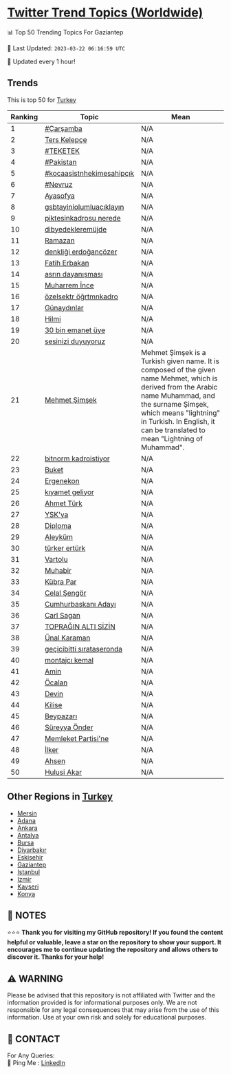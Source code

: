 [Twitter Trend Topics (Worldwide)](https://github.com/ErcinDedeoglu/Twitter-Trend-Topics)
==========


📊 Top 50 Trending Topics For Gaziantep

📆 Last Updated: `2023-03-22 06:16:59 UTC`

🔧 Updated every 1 hour!


## Trends

This is top 50 for [Turkey](</Turkey>)

| Ranking | Topic | Mean |
| ------- | ------------ | ------------ |
| 1 | [#Çarşamba](http://twitter.com/search?q=%23%c3%87ar%c5%9famba) | N/A |
| 2 | [Ters Kelepçe](http://twitter.com/search?q=Ters+Kelep%c3%a7e) | N/A |
| 3 | [#TEKETEK](http://twitter.com/search?q=%23TEKETEK) | N/A |
| 4 | [#Pakistan](http://twitter.com/search?q=%23Pakistan) | N/A |
| 5 | [#kocaasistnhekimesahipçık](http://twitter.com/search?q=%23kocaasistnhekimesahip%c3%a7%c4%b1k) | N/A |
| 6 | [#Nevruz](http://twitter.com/search?q=%23Nevruz) | N/A |
| 7 | [Ayasofya](http://twitter.com/search?q=Ayasofya) | N/A |
| 8 | [gsbtayiniolumluaçıklayın](http://twitter.com/search?q=gsbtayiniolumlua%c3%a7%c4%b1klay%c4%b1n) | N/A |
| 9 | [piktesinkadrosu nerede](http://twitter.com/search?q=piktesinkadrosu+nerede) | N/A |
| 10 | [dibyedekleremüjde](http://twitter.com/search?q=dibyedeklerem%c3%bcjde) | N/A |
| 11 | [Ramazan](http://twitter.com/search?q=Ramazan) | N/A |
| 12 | [denkliği erdoğançözer](http://twitter.com/search?q=denkli%c4%9fi+erdo%c4%9fan%c3%a7%c3%b6zer) | N/A |
| 13 | [Fatih Erbakan](http://twitter.com/search?q=Fatih+Erbakan) | N/A |
| 14 | [asrın dayanışması](http://twitter.com/search?q=asr%c4%b1n+dayan%c4%b1%c5%9fmas%c4%b1) | N/A |
| 15 | [Muharrem İnce](http://twitter.com/search?q=Muharrem+%c4%b0nce) | N/A |
| 16 | [özelsektr öğrtmnkadro](http://twitter.com/search?q=%c3%b6zelsektr+%c3%b6%c4%9frtmnkadro) | N/A |
| 17 | [Günaydınlar](http://twitter.com/search?q=G%c3%bcnayd%c4%b1nlar) | N/A |
| 18 | [Hilmi](http://twitter.com/search?q=Hilmi) | N/A |
| 19 | [30 bin emanet üye](http://twitter.com/search?q=30+bin+emanet+%c3%bcye) | N/A |
| 20 | [sesinizi duyuyoruz](http://twitter.com/search?q=sesinizi+duyuyoruz) | N/A |
| 21 | [Mehmet Şimşek](http://twitter.com/search?q=Mehmet+%c5%9eim%c5%9fek) | Mehmet Şimşek is a Turkish given name. It is composed of the given name Mehmet, which is derived from the Arabic name Muhammad, and the surname Şimşek, which means "lightning" in Turkish. In English, it can be translated to mean "Lightning of Muhammad". |
| 22 | [bitnorm kadroistiyor](http://twitter.com/search?q=bitnorm+kadroistiyor) | N/A |
| 23 | [Buket](http://twitter.com/search?q=Buket) | N/A |
| 24 | [Ergenekon](http://twitter.com/search?q=Ergenekon) | N/A |
| 25 | [kıyamet geliyor](http://twitter.com/search?q=k%c4%b1yamet+geliyor) | N/A |
| 26 | [Ahmet Türk](http://twitter.com/search?q=Ahmet+T%c3%bcrk) | N/A |
| 27 | [YSK'ya](http://twitter.com/search?q=YSK%27ya) | N/A |
| 28 | [Diploma](http://twitter.com/search?q=Diploma) | N/A |
| 29 | [Aleyküm](http://twitter.com/search?q=Aleyk%c3%bcm) | N/A |
| 30 | [türker ertürk](http://twitter.com/search?q=t%c3%bcrker+ert%c3%bcrk) | N/A |
| 31 | [Vartolu](http://twitter.com/search?q=Vartolu) | N/A |
| 32 | [Muhabir](http://twitter.com/search?q=Muhabir) | N/A |
| 33 | [Kübra Par](http://twitter.com/search?q=K%c3%bcbra+Par) | N/A |
| 34 | [Celal Şengör](http://twitter.com/search?q=Celal+%c5%9eeng%c3%b6r) | N/A |
| 35 | [Cumhurbaşkanı Adayı](http://twitter.com/search?q=Cumhurba%c5%9fkan%c4%b1+Aday%c4%b1) | N/A |
| 36 | [Carl Sagan](http://twitter.com/search?q=Carl+Sagan) | N/A |
| 37 | [TOPRAĞIN ALTI SİZİN](http://twitter.com/search?q=TOPRA%c4%9eIN+ALTI+S%c4%b0Z%c4%b0N) | N/A |
| 38 | [Ünal Karaman](http://twitter.com/search?q=%c3%9cnal+Karaman) | N/A |
| 39 | [geçicibitti sırataşeronda](http://twitter.com/search?q=ge%c3%a7icibitti+s%c4%b1rata%c5%9feronda) | N/A |
| 40 | [montajcı kemal](http://twitter.com/search?q=montajc%c4%b1+kemal) | N/A |
| 41 | [Amin](http://twitter.com/search?q=Amin) | N/A |
| 42 | [Öcalan](http://twitter.com/search?q=%c3%96calan) | N/A |
| 43 | [Devin](http://twitter.com/search?q=Devin) | N/A |
| 44 | [Kilise](http://twitter.com/search?q=Kilise) | N/A |
| 45 | [Beypazarı](http://twitter.com/search?q=Beypazar%c4%b1) | N/A |
| 46 | [Süreyya Önder](http://twitter.com/search?q=S%c3%bcreyya+%c3%96nder) | N/A |
| 47 | [Memleket Partisi'ne](http://twitter.com/search?q=Memleket+Partisi%27ne) | N/A |
| 48 | [İlker](http://twitter.com/search?q=%c4%b0lker) | N/A |
| 49 | [Ahsen](http://twitter.com/search?q=Ahsen) | N/A |
| 50 | [Hulusi Akar](http://twitter.com/search?q=Hulusi+Akar) | N/A |



## Other Regions in [Turkey](</Turkey>)

* [Mersin](</Turkey/Mersin.md>)
* [Adana](</Turkey/Adana.md>)
* [Ankara](</Turkey/Ankara.md>)
* [Antalya](</Turkey/Antalya.md>)
* [Bursa](</Turkey/Bursa.md>)
* [Diyarbakır](</Turkey/Diyarbakır.md>)
* [Eskişehir](</Turkey/Eskişehir.md>)
* [Gaziantep](</Turkey/Gaziantep.md>)
* [Istanbul](</Turkey/Istanbul.md>)
* [Izmir](</Turkey/Izmir.md>)
* [Kayseri](</Turkey/Kayseri.md>)
* [Konya](</Turkey/Konya.md>)



## 📝 NOTES

⭐⭐⭐ **Thank you for visiting my GitHub repository! If you found the content helpful or valuable, leave a star on the repository to show your support. It encourages me to continue updating the repository and allows others to discover it. Thanks for your help!**


## ⚠️ WARNING

Please be advised that this repository is not affiliated with Twitter and the information provided is for informational purposes only. We are not responsible for any legal consequences that may arise from the use of this information. Use at your own risk and solely for educational purposes.


## 📨 CONTACT

 For Any Queries:  
            🏓 Ping Me : [LinkedIn](https://www.linkedin.com/in/ercindedeoglu/)
